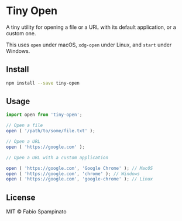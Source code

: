 # Tiny Open

A tiny utility for opening a file or a URL with its default application, or a custom one.

This uses `open` under macOS, `xdg-open` under Linux, and `start` under Windows.

## Install

```sh
npm install --save tiny-open
```

## Usage

```ts
import open from 'tiny-open';

// Open a file
open ( '/path/to/some/file.txt' );

// Open a URL
open ( 'https://google.com' );

// Open a URL with a custom application

open ( 'https://google.com', 'Google Chrome' ); // MacOS
open ( 'https://google.com', 'chrome' ); // Windows
open ( 'https://google.com', 'google-chrome' ); // Linux
```

## License

MIT © Fabio Spampinato
